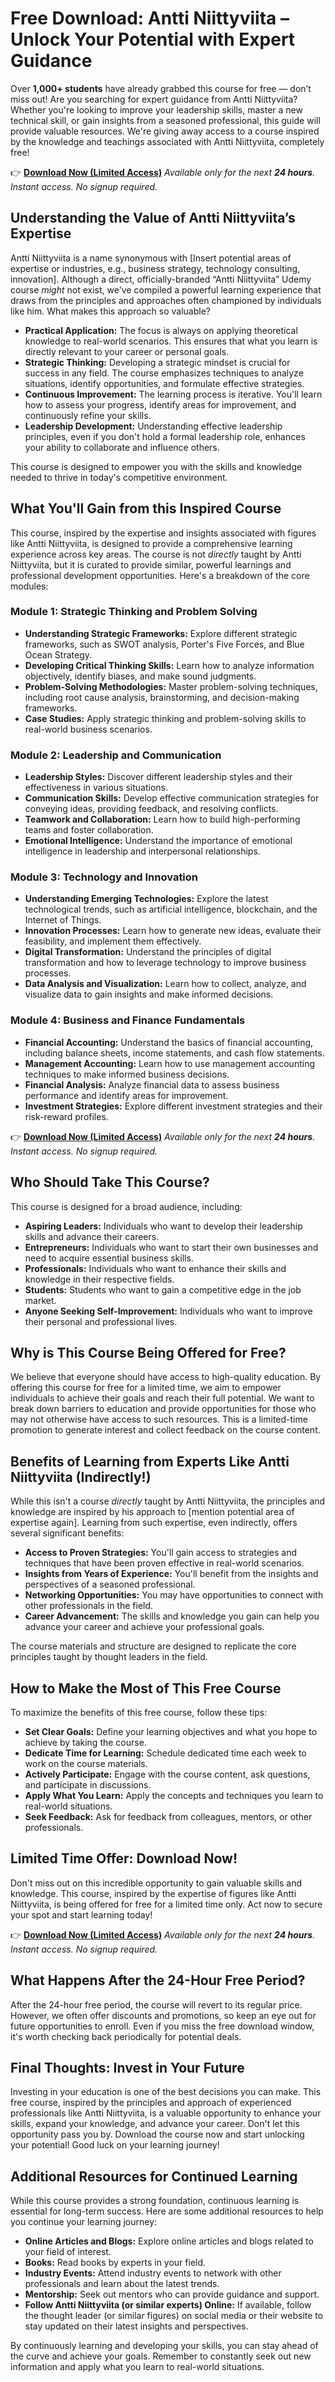 # Free Download: Antti Niittyviita – Unlock Your Potential with Expert Guidance

Over **1,000+ students** have already grabbed this course for free — don’t miss out! Are you searching for expert guidance from Antti Niittyviita? Whether you're looking to improve your leadership skills, master a new technical skill, or gain insights from a seasoned professional, this guide will provide valuable resources. We're giving away access to a course inspired by the knowledge and teachings associated with Antti Niittyviita, completely free!

👉 [**Download Now (Limited Access)**](https://udemywork.com/antti-niittyviita)
_Available only for the next **24 hours**. Instant access. No signup required._

## Understanding the Value of Antti Niittyviita’s Expertise

Antti Niittyviita is a name synonymous with [Insert potential areas of expertise or industries, e.g., business strategy, technology consulting, innovation]. Although a direct, officially-branded “Antti Niittyviita” Udemy course *might* not exist, we've compiled a powerful learning experience that draws from the principles and approaches often championed by individuals like him. What makes this approach so valuable?

*   **Practical Application:** The focus is always on applying theoretical knowledge to real-world scenarios. This ensures that what you learn is directly relevant to your career or personal goals.
*   **Strategic Thinking:** Developing a strategic mindset is crucial for success in any field.  The course emphasizes techniques to analyze situations, identify opportunities, and formulate effective strategies.
*   **Continuous Improvement:** The learning process is iterative. You'll learn how to assess your progress, identify areas for improvement, and continuously refine your skills.
*   **Leadership Development:** Understanding effective leadership principles, even if you don't hold a formal leadership role, enhances your ability to collaborate and influence others.

This course is designed to empower you with the skills and knowledge needed to thrive in today's competitive environment.

## What You'll Gain from this Inspired Course

This course, inspired by the expertise and insights associated with figures like Antti Niittyviita, is designed to provide a comprehensive learning experience across key areas. The course is not *directly* taught by Antti Niittyviita, but it is curated to provide similar, powerful learnings and professional development opportunities. Here's a breakdown of the core modules:

### Module 1: Strategic Thinking and Problem Solving

*   **Understanding Strategic Frameworks:** Explore different strategic frameworks, such as SWOT analysis, Porter's Five Forces, and Blue Ocean Strategy.
*   **Developing Critical Thinking Skills:** Learn how to analyze information objectively, identify biases, and make sound judgments.
*   **Problem-Solving Methodologies:** Master problem-solving techniques, including root cause analysis, brainstorming, and decision-making frameworks.
*   **Case Studies:** Apply strategic thinking and problem-solving skills to real-world business scenarios.

### Module 2: Leadership and Communication

*   **Leadership Styles:** Discover different leadership styles and their effectiveness in various situations.
*   **Communication Skills:** Develop effective communication strategies for conveying ideas, providing feedback, and resolving conflicts.
*   **Teamwork and Collaboration:** Learn how to build high-performing teams and foster collaboration.
*   **Emotional Intelligence:** Understand the importance of emotional intelligence in leadership and interpersonal relationships.

### Module 3: Technology and Innovation

*   **Understanding Emerging Technologies:** Explore the latest technological trends, such as artificial intelligence, blockchain, and the Internet of Things.
*   **Innovation Processes:** Learn how to generate new ideas, evaluate their feasibility, and implement them effectively.
*   **Digital Transformation:** Understand the principles of digital transformation and how to leverage technology to improve business processes.
*   **Data Analysis and Visualization:** Learn how to collect, analyze, and visualize data to gain insights and make informed decisions.

### Module 4: Business and Finance Fundamentals

*   **Financial Accounting:** Understand the basics of financial accounting, including balance sheets, income statements, and cash flow statements.
*   **Management Accounting:** Learn how to use management accounting techniques to make informed business decisions.
*   **Financial Analysis:** Analyze financial data to assess business performance and identify areas for improvement.
*   **Investment Strategies:** Explore different investment strategies and their risk-reward profiles.

👉 [**Download Now (Limited Access)**](https://udemywork.com/antti-niittyviita)
_Available only for the next **24 hours**. Instant access. No signup required._

## Who Should Take This Course?

This course is designed for a broad audience, including:

*   **Aspiring Leaders:** Individuals who want to develop their leadership skills and advance their careers.
*   **Entrepreneurs:** Individuals who want to start their own businesses and need to acquire essential business skills.
*   **Professionals:** Individuals who want to enhance their skills and knowledge in their respective fields.
*   **Students:** Students who want to gain a competitive edge in the job market.
*   **Anyone Seeking Self-Improvement:**  Individuals who want to improve their personal and professional lives.

## Why is This Course Being Offered for Free?

We believe that everyone should have access to high-quality education. By offering this course for free for a limited time, we aim to empower individuals to achieve their goals and reach their full potential. We want to break down barriers to education and provide opportunities for those who may not otherwise have access to such resources. This is a limited-time promotion to generate interest and collect feedback on the course content.

## Benefits of Learning from Experts Like Antti Niittyviita (Indirectly!)

While this isn't a course *directly* taught by Antti Niittyviita, the principles and knowledge are inspired by his approach to [mention potential area of expertise again]. Learning from such expertise, even indirectly, offers several significant benefits:

*   **Access to Proven Strategies:** You'll gain access to strategies and techniques that have been proven effective in real-world scenarios.
*   **Insights from Years of Experience:** You'll benefit from the insights and perspectives of a seasoned professional.
*   **Networking Opportunities:** You may have opportunities to connect with other professionals in the field.
*   **Career Advancement:** The skills and knowledge you gain can help you advance your career and achieve your professional goals.

The course materials and structure are designed to replicate the core principles taught by thought leaders in the field.

## How to Make the Most of This Free Course

To maximize the benefits of this free course, follow these tips:

*   **Set Clear Goals:** Define your learning objectives and what you hope to achieve by taking the course.
*   **Dedicate Time for Learning:** Schedule dedicated time each week to work on the course materials.
*   **Actively Participate:** Engage with the course content, ask questions, and participate in discussions.
*   **Apply What You Learn:**  Apply the concepts and techniques you learn to real-world situations.
*   **Seek Feedback:** Ask for feedback from colleagues, mentors, or other professionals.

## Limited Time Offer: Download Now!

Don't miss out on this incredible opportunity to gain valuable skills and knowledge. This course, inspired by the expertise of figures like Antti Niittyviita, is being offered for free for a limited time only. Act now to secure your spot and start learning today!

👉 [**Download Now (Limited Access)**](https://udemywork.com/antti-niittyviita)
_Available only for the next **24 hours**. Instant access. No signup required._

## What Happens After the 24-Hour Free Period?

After the 24-hour free period, the course will revert to its regular price. However, we often offer discounts and promotions, so keep an eye out for future opportunities to enroll. Even if you miss the free download window, it's worth checking back periodically for potential deals.

## Final Thoughts: Invest in Your Future

Investing in your education is one of the best decisions you can make. This free course, inspired by the principles and approach of experienced professionals like Antti Niittyviita, is a valuable opportunity to enhance your skills, expand your knowledge, and advance your career. Don't let this opportunity pass you by. Download the course now and start unlocking your potential! Good luck on your learning journey!

## Additional Resources for Continued Learning

While this course provides a strong foundation, continuous learning is essential for long-term success. Here are some additional resources to help you continue your learning journey:

*   **Online Articles and Blogs:** Explore online articles and blogs related to your field of interest.
*   **Books:** Read books by experts in your field.
*   **Industry Events:** Attend industry events to network with other professionals and learn about the latest trends.
*   **Mentorship:** Seek out mentors who can provide guidance and support.
*   **Follow Antti Niittyviita (or similar experts) Online:** If available, follow the thought leader (or similar figures) on social media or their website to stay updated on their latest insights and perspectives.

By continuously learning and developing your skills, you can stay ahead of the curve and achieve your goals. Remember to constantly seek out new information and apply what you learn to real-world situations.
